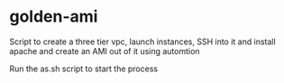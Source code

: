 # golden-ami

Script to create a three tier vpc, launch instances, SSH into it and install apache and create an AMI out of it using automtion

Run the as.sh script to start the process
